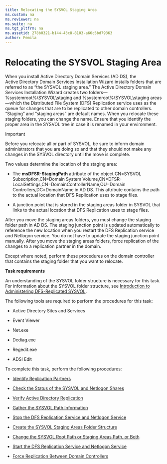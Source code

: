 ```yaml
---
title: Relocating the SYSVOL Staging Area
ms.custom: na
ms.reviewer: na
ms.suite: na
ms.tgt_pltfrm: na
ms.assetid: 278b0321-b144-43c8-8103-a66c5bd79363
author: Femila
---
```

# Relocating the SYSVOL Staging Area
  When you install Active Directory Domain Services \(AD DS\), the Active Directory Domain Services Installation Wizard installs folders that are referred to as “the SYSVOL staging area.” The Active Directory Domain Services Installation Wizard creates two folders—%systemroot%\\SYSVOL\\staging and %systemroot%\\SYSVOL\\staging areas—which the Distributed File System \(DFS\) Replication service uses as the queue for changes that are to be replicated to other domain controllers. “Staging” and “staging areas” are default names. When you relocate these staging folders, you can change the name. Ensure that you identify the proper area in the SYSVOL tree in case it is renamed in your environment.  
  
> [!IMPORTANT]  
>  Before you relocate all or part of SYSVOL, be sure to inform domain administrators that you are doing so and that they should not make any changes in the SYSVOL directory until the move is complete.  
  
 Two values determine the location of the staging area:  
  
-   The **msDFSR\-StagingPath** attribute of the object CN\=SYSVOL Subscription,CN\=Domain System Volume,CN\=DFSR\-LocalSettings,CN\=DomainControllerName,OU\=Domain Controllers,DC\=DomainName in AD DS. This attribute contains the path to the actual location that DFS Replication uses to stage files.  
  
-   A junction point that is stored in the staging areas folder in SYSVOL that links to the actual location that DFS Replication uses to stage files.  
  
 After you move the staging areas folders, you must change the staging folder path in AD DS. The staging junction point is updated automatically to reference the new location when you restart the DFS Replication service and Netlogon service. You do not have to update the staging junction point manually. After you move the staging areas folders, force replication of the changes to a replication partner in the domain.  
  
 Except where noted, perform these procedures on the domain controller that contains the staging folder that you want to relocate.  
  
 **Task requirements**  
  
 An understanding of the SYSVOL folder structure is necessary for this task. For information about the SYSVOL folder structure, see [Introduction to Administering DFS-Replicated SYSVOL](../Topic/Introduction-to-Administering-DFS-Replicated-SYSVOL.md).  
  
 The following tools are required to perform the procedures for this task:  
  
-   Active Directory Sites and Services  
  
-   Event Viewer  
  
-   Net.exe  
  
-   Dcdiag.exe  
  
-   Regedit.exe  
  
-   ADSI Edit  
  
 To complete this task, perform the following procedures:  
  
-   [Identify Replication Partners](../Topic/Identify-Replication-Partners.md)  
  
-   [Check the Status of the SYSVOL and Netlogon Shares](../Topic/Check-the-Status-of-the-SYSVOL-and-Netlogon-Shares.md)  
  
-   [Verify Active Directory Replication](../Topic/Verify-Active-Directory-Replication.md)  
  
-   [Gather the SYSVOL Path Information](../Topic/Gather-the-SYSVOL-Path-Information.md)  
  
-   [Stop the DFS Replication Service and Netlogon Service](../Topic/Stop-the-DFS-Replication-Service-and-Netlogon-Service.md)  
  
-   [Create the SYSVOL Staging Areas Folder Structure](../Topic/Create-the-SYSVOL-Staging-Areas-Folder-Structure.md)  
  
-   [Change the SYSVOL Root Path or Staging Areas Path, or Both](../Topic/Change-the-SYSVOL-Root-Path-or-Staging-Areas-Path,-or-Both.md)  
  
-   [Start the DFS Replication Service and Netlogon Service](../Topic/Start-the-DFS-Replication-Service-and-Netlogon-Service.md)  
  
-   [Force Replication Between Domain Controllers](../Topic/Force-Replication-Between-Domain-Controllers.md)  
  
  